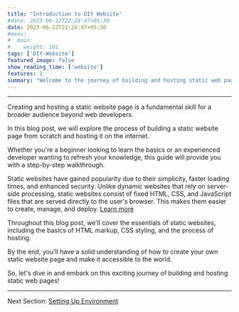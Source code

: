 ```yaml
---
title: "Introduction to DIY Website"
#date: 2023-06-12T22:24:47+05:30
date: 2023-06-12T22:24:47+05:30
#menu:
#  main:
#    weight: 101
tags: ['DIY-Website']
featured_image: false
show_reading_time: ['website']
features: 2
summary: "Welcome to the journey of building and hosting static web pages! Click to Explore."
---
```

----

[//]: # (### Introduction)

Creating and hosting a static website page is a fundamental skill for a broader audience beyond web developers. 

In this blog post, we will explore the process of building a static website page from scratch and hosting it on the internet. 

Whether you're a beginner looking to learn the basics or an experienced developer wanting to refresh your knowledge, this guide will provide you with a step-by-step walkthrough.

Static websites have gained popularity due to their simplicity, faster loading times, and enhanced security. Unlike dynamic websites that rely on server-side processing, static websites consist of fixed HTML, CSS, and JavaScript files that are served directly to the user's browser. 
This makes them easier to create, manage, and deploy. [Learn more](/post/diy-website/static_website/)

Throughout this blog post, we'll cover the essentials of static websites, including the basics of HTML markup, CSS styling, and the process of hosting. 

By the end, you'll have a solid understanding of how to create your own static website page and make it accessible to the world.

So, let's dive in and embark on this exciting journey of building and hosting static web pages!

___

Next Section: [Setting Up Environment](/post/diy-website/setting_up_env)


